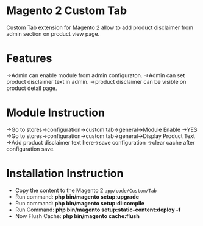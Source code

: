 Magento 2 Custom Tab
==============================

Custom Tab extension for Magento 2 allow to add product disclaimer from admin section on product view page. 

Features
==============================
->Admin can enable module from admin configuraton.
->Admin can set product disclaimer text in admin.
->product disclaimer can be visible on product detail page.


# Module Instruction
->Go to stores->configuration->custom tab->general->Module Enable ->YES
->Go to stores->configuration->custom tab->general->Display Product Text ->Add product disclaimer text here->save configuration
->clear cache after configuration save.


# Installation Instruction

* Copy the content to the Magento 2 `app/code/Custom/Tab`
* Run command:
<b>php bin/magento setup:upgrade</b>
* Run command:
<b>php bin/magento setup:di:compile</b>
* Run Command:
<b>php bin/magento setup:static-content:deploy -f</b>
* Now Flush Cache: <b>php bin/magento cache:flush</b>
